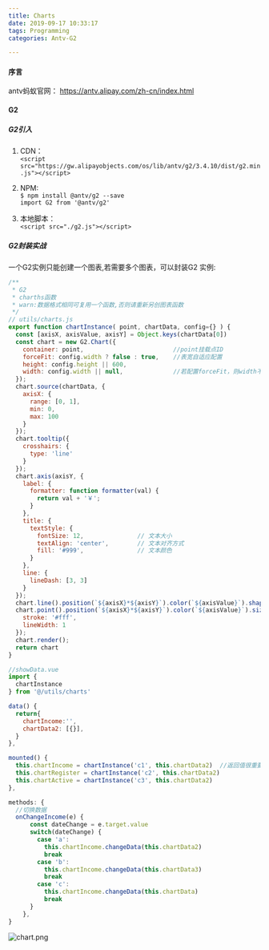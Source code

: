 ```yaml
---
title: Charts
date: 2019-09-17 10:33:17
tags: Programming
categories: Antv-G2

---
```



#### 序言
antv蚂蚁官网： <https://antv.alipay.com/zh-cn/index.html>

#### G2

##### G2引入

1. CDN：   
`<script src="https://gw.alipayobjects.com/os/lib/antv/g2/3.4.10/dist/g2.min.js"></script>
`

2. NPM:  
`$ npm install @antv/g2 --save`  
`import G2 from '@antv/g2'`  

3. 本地脚本：  
`<script src="./g2.js"></script>`


##### G2封装实战
一个G2实例只能创建一个图表,若需要多个图表，可以封装G2 实例:
```javascript
/**
 * G2  
 * charths函数
 * warn:数据格式相同可复用一个函数,否则请重新另创图表函数
 */
// utils/charts.js
export function chartInstance( point, chartData, config={} ) {
  const [axisX, axisValue, axisY] = Object.keys(chartData[0])
  const chart = new G2.Chart({
    container: point,                         //point挂载点ID
    forceFit: config.width ? false : true,    //表宽自适应配置
    height: config.height || 600,
    width: config.width || null,              //若配置forceFit，则width不生效
  });
  chart.source(chartData, {
    axisX: {
      range: [0, 1],
      min: 0,
      max: 100
    }
  });
  chart.tooltip({
    crosshairs: {
      type: 'line'
    }
  });
  chart.axis(axisY, {
    label: {
      formatter: function formatter(val) {
        return val + '￥';
      }
    },
    title: {  
      textStyle: {
        fontSize: 12,               // 文本大小
        textAlign: 'center',        // 文本对齐方式
        fill: '#999',               // 文本颜色
      }
    },
    line: {
      lineDash: [3, 3]
    }
  });
  chart.line().position(`${axisX}*${axisY}`).color(`${axisValue}`).shape('smooth');         //平滑曲线图
  chart.point().position(`${axisX}*${axisY}`).color(`${axisValue}`).size(4).shape('circle').style({
    stroke: '#fff',
    lineWidth: 1
  });
  chart.render();
  return chart
}

//showData.vue
import { 
  chartInstance
} from '@/utils/charts'

data() {
  return{
    chartIncome:'',
    chartData2: [{}],
  }
},

mounted() {
  this.chartIncome = chartInstance('c1', this.chartData2)  //返回值很重要，关乎数据变动
  this.chartRegister = chartInstance('c2', this.chartData2) 
  this.chartActive = chartInstance('c3', this.chartData2) 
},

methods: {
  //切换数据
  onChangeIncome(e) {             
      const dateChange = e.target.value
      switch(dateChange) {
        case 'a': 
          this.chartIncome.changeData(this.chartData2)
          break
        case 'b':
          this.chartIncome.changeData(this.chartData3)
          break
        case 'c':
          this.chartIncome.changeData(this.chartData)
          break
      }
    },
}
```
![chart.png](https://i.loli.net/2019/09/20/VJMN1IEkumCAaoe.png)
